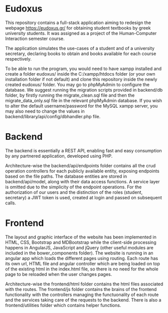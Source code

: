 # Eudoxus

This repository contains a full-stack application aiming to redesign the webpage https://eudoxus.gr/ for obtaining student textbooks by greek university students. It was assigned as a project of the Human-Computer Interaction semester course.

The application simulates the use-cases of a student and of a university secretary, declaring books to obtain and books available for each course respectively.

To be able to run the program, you would need to have xampp installed and create a folder eudoxus/ inside the C:/xampp/htdocs folder (or your own installation folder if not default) and clone this repository inside the newly created eudoxus/ folder. You may go to phpMyAdmin to configure the database. We suggest running the migration scripts provided in backend/db folder, by firstly running the migrate_clean.sql file and then the migrate_data_only.sql file in the relevant phpMyAdmin database. If you wish to alter the default username/password for the MySQL xampp server, you may also need to change the values in backend/library/api/config/dbhandler.php file.

# Backend

The backend is essentially a REST API, enabling fast and easy consumption by any partnered application, developed using PHP.

Architecture-wise the backend/api/endpoints folder contains all the crud operation controllers for each publicly available entity, exposing endpoints based on the file paths. The database entities are stored in backend/api/model, along with their data access functions. A service layer is omitted due to the simplicity of the endpoint operations. For the authorization of our users and the distinction of the roles (student, secretary) a JWT token is used, created at login and passed on subsequent calls.

# Frontend

The layout and graphic interface of the website has been implemented in HTML, CSS, Bootstrap and MDBootstrap while the client-side processing happens in AngularJS, JavaScript and jQuery (other useful modules are included in the bower_components folder). The website is running in an angular app which loads the different pages using routing. Each route has its own url, HTML file and angular controller which are being loaded on top of the existing html in the index.html file, so there is no need for the whole page to be reloaded when the user changes pages.

Architecture-wise the frontend/html folder contains the html files associated with the routes. The frontend/js folder contains the brains of the frontend functionality with the controllers managing the functuonality of each route and the services taking care of the requests to the backend. There is also a frontend/utilities folder which contains helper functions.

